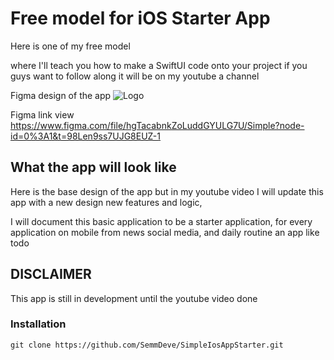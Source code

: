 # Free model for iOS Starter App

Here is one of my free model

where I'll teach you how to make a SwiftUI code onto your project
if you guys want to follow along it will be on my youtube a channel

Figma design of the app
![Logo](https://iili.io/HldNRZ7.png)

Figma link view https://www.figma.com/file/hgTacabnkZoLuddGYULG7U/Simple?node-id=0%3A1&t=98Len9ss7UJG8EUZ-1

## What the app will look like

Here is the base design of the app but in my youtube video I will update 
this app with a new design new features and logic, 

I will document this basic application to be a starter application, 
for every application on mobile from news social media, and daily routine
an app like todo 

## DISCLAIMER
This app is still in development until the youtube video done

### Installation
```
git clone https://github.com/SemmDeve/SimpleIosAppStarter.git
```
    

